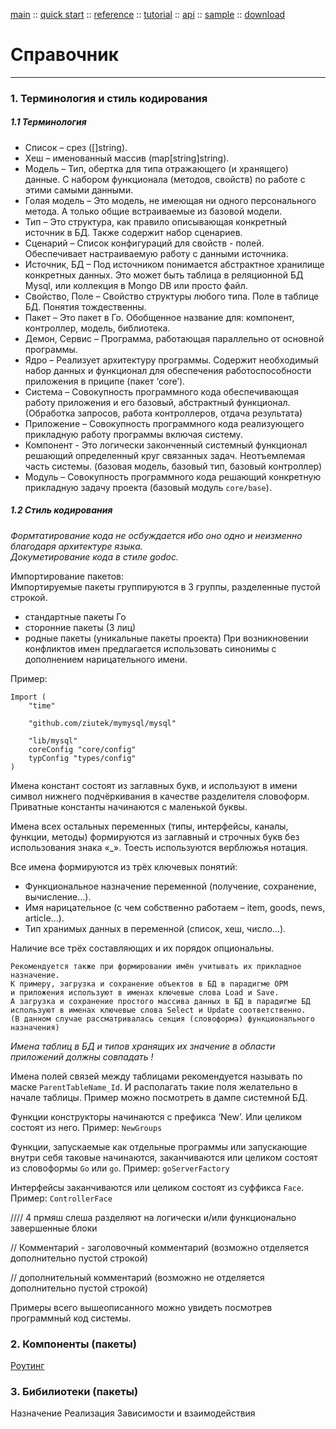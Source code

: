 [main](/) ::
[quick start](/docs/start.html) ::
[reference](/docs/reference.html) ::
[tutorial](/docs/tutorial.html) ::
[api](/docs/api.html) ::
[sample](/sample) ::
[download](https://github.com/kshamiev/sungora)

# Справочник
***

### 1. Терминология и стиль кодирования

##### 1.1 Терминология
- Список – срез ([]string).
- Хеш – именованный массив (map[string]string).
- Модель – Тип, обертка для типа отражающего (и хранящего) данные. С набором функционала (методов, свойств) по работе с этими самыми данными.
- Голая модель – Это модель, не имеющая ни одного персонального метода. А только общие встраиваемые из базовой модели.
- Тип – Это структура, как правило описывающая конкретный источник в БД. Также содержит набор сценариев.
- Сценарий – Список конфигураций для свойств - полей. Обеспечивает настраиваемую работу с данными источника.
- Источник, БД – Под источником понимается абстрактное хранилище конкретных данных. Это может быть таблица в реляционной БД Mysql, или коллекция в Mongo DB или просто файл.
- Свойство, Поле – Свойство структуры любого типа. Поле в таблице БД. Понятия тождественны.
- Пакет – Это пакет в Го. Обобщенное название для: компонент, контроллер, модель, библиотека.
- Демон, Сервис – Программа, работающая параллельно от основной программы.
- Ядро – Реализует архитектуру программы. Содержит необходимый набор данных и функционал для обеспечения работоспособности приложения в приципе (пакет ‘core’).
- Система – Совокупность программного кода обеспечивающая работу приложения и его базовый, абстрактный функционал. (Обработка запросов, работа контроллеров, отдача результата)
- Приложение – Совокупность программного кода реализующего прикладную работу программы включая систему.
- Компонент - Это логически законченный системный функционал решающий определенный круг связанных задач. Неотъемлемая часть системы. (базовая модель, базовый тип, базовый контроллер)
- Модуль – Совокупность программного кода решающий конкретную прикладную задачу проекта (базовый модуль `core/base`).

##### 1.2 Стиль кодирования

*Формтатирование кода не осбуждается ибо оно одно и неизменно благодаря архитектуре языка.*  
*Докуметирование кода в стиле godoc.*

Импортирование пакетов:  
Импортируемые пакеты группируются в 3 группы, разделенные пустой строкой.  
- стандартные пакеты Го
- сторонние пакеты (3 лиц)
- родные пакеты (уникальные пакеты проекта)
При возникновении конфликтов имен предлагается использовать синонимы с дополнением нарицательного имени.

Пример:

	Import (
		"time"
	
		"github.com/ziutek/mymysql/mysql"
	
		"lib/mysql"
		coreConfig "core/config"
		typConfig "types/config"
	)

Имена констант состоят из заглавных букв, и используют в имени символ нижнего подчёркивания в качестве разделителя словоформ. Приватные константы начинаются с маленькой буквы.

Имена всех остальных переменных (типы, интерфейсы, каналы, функции, методы) формируются из заглавный и строчных букв без использования знака «_». Тоесть используются верблюжья нотация.

Все имена формируются из трёх ключевых понятий:  
- Функциональное назначение переменной (получение, сохранение, вычисление…).
- Имя нарицательное (с чем собственно работаем – item, goods, news, article…).
- Тип хранимых данных в переменной (список, хеш, число...).

Наличие все трёх составляющих и их порядок опциональны.

	Рекомендуется также при формировании имён учитывать их прикладное назначение.
	К примеру, загрузка и сохранение объектов в БД в парадигме ОРМ
	и приложения используют в именах ключевые слова Load и Save.
	А загрузка и сохранение простого массива данных в БД в парадигме БД
	используют в именах ключевые слова Select и Update соответственно.
	(В данном случае рассматривалась секция (словоформа) функционального назначения)

*Имена таблиц в БД и типов хранящих их значение в области приложений должны совпадать !*

Имена полей связей между таблицами рекомендуется называть по маске `ParentTableName_Id`.
И располагать такие поля желательно в начале таблицы.
Пример можно посмотреть в дампе системной БД.

Функции конструкторы начинаются с префикса ‘New’. Или целиком состоят из него.
Пример: `NewGroups`

Функции, запускаемые как отдельные программы или запускающие внутри себя таковые начинаются, заканчиваются или целиком состоят из словоформы `Go` или `go`.
Пример: `goServerFactory`

Интерфейсы заканчиваются или целиком состоят из суффикса `Face`.
Пример: `ControllerFace`

//// 4 прмяш слеша разделяют на логически и/или функционально завершенные блоки

// Комментарий	- заголовочный комментарий (возможно отделяется дополнительно пустой строкой)

// дополнительный комментарий (возможно не отделяется дополнительно пустой строкой)

Примеры всего вышеописанного можно увидеть посмотрев программный код системы.

### 2. Компоненты (пакеты)

[Роутинг](/docs/reference/route.html)

### 3. Бибилиотеки (пакеты)


Назначение
Реализация
Зависимости и взаимодействия

